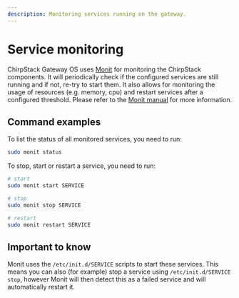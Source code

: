 ```yaml
---
description: Monitoring services running on the gateway.
---
```


# Service monitoring

ChirpStack Gateway OS uses [Monit](https://mmonit.com/monit/) for monitoring
the ChirpStack components. It will periodically check if the configured services
are still running and if not, re-try to start them. It also allows for
monitoring the usage of resources (e.g. memory, cpu) and restart services
after a configured threshold. Please refer to the
[Monit manual](https://mmonit.com/monit/documentation/monit.html) for more
information.

## Command examples

To list the status of all monitored services, you need to run:

```bash
sudo monit status
```

To stop, start or restart a service, you need to run:

```bash
# start
sudo monit start SERVICE

# stop
sudo monit stop SERVICE

# restart
sudo monit restart SERVICE
```

## Important to know

Monit uses the `/etc/init.d/SERVICE` scripts to start these services. This
means you can also (for example) stop a service using `/etc/init.d/SERVICE stop`,
however Monit will then detect this as a failed service and will automatically
restart it.
